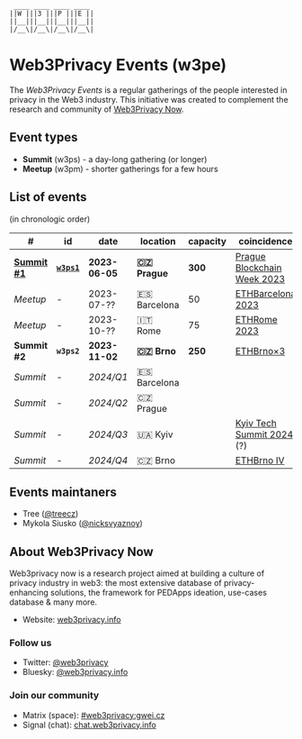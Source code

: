 ```
 ____ ____ ____ ____ 
||W |||3 |||P |||E ||
||__|||__|||__|||__||
|/__\|/__\|/__\|/__\|
```


# Web3Privacy Events (w3pe)

The *Web3Privacy Events* is a regular gatherings of the people interested in privacy in the Web3 industry.
This initiative was created to complement the research and community of [Web3Privacy Now](https://web3privacy.info).

## Event types
* **Summit** (w3ps) - a day-long gathering (or longer)
* **Meetup** (w3pm) - shorter gatherings for a few hours

## List of events
(in chronologic order)

| # | id | date | location | capacity | coincidence |
| --- | --- | --- | --- | --- | --- |
| **[Summit #1](https://prague.web3privacy.info/)** | **[`w3ps1`](https://github.com/web3privacy/w3ps1)** | **2023-06-05** | **🇨🇿 Prague** | **300** | [Prague Blockchain Week 2023](https://prgblockweek.com/) | 
| *Meetup* | - | 2023-07-?? | 🇪🇸 Barcelona | 50 | [ETHBarcelona 2023](https://ethbarcelona.com/) |
| *Meetup* | - | 2023-10-?? | 🇮🇹 Rome | 75 | [ETHRome 2023](https://ethrome.org/) |
| **Summit #2** | **`w3ps2`** | **2023-11-02** | **🇨🇿 Brno** | **250** | [ETHBrno×3](https://ethbrno.cz/) |
| *Summit* | - | *2024/Q1* | 🇪🇸 Barcelona |||
| *Summit* | - | *2024/Q2* | 🇨🇿 Prague ||| [Prague Blockchain Week 2024](https://prgblockweek.com/) |
| *Summit* | - | *2024/Q3* | 🇺🇦 Kyiv || [Kyiv Tech Summit 2024](https://www.kyivtechsummit.com/) (?) |
| *Summit* | - | *2024/Q4* | 🇨🇿 Brno || [ETHBrno IV](https://ethbrno.cz/) |

## Events maintaners

- Tree ([@treecz](https://twitter.com/treecz))
- Mykola Siusko ([@nicksvyaznoy](https://twitter.com/nicksvyaznoy))

## About Web3Privacy Now

Web3privacy now is a research project aimed at building a culture of privacy industry in web3: the most extensive database of privacy-enhancing solutions, the framework for PEDApps ideation, use-cases database & many more.
- Website: [web3privacy.info](http://web3privacy.info/)

### Follow us
- Twitter: [@web3privacy](http://twitter.com/web3privacy)
- Bluesky: [@web3privacy.info](https://staging.bsky.app/profile/web3privacy.info)

### Join our community
- Matrix (space): [#web3privacy:gwei.cz](https://matrix.to/#/#web3privacy:gwei.cz)
- Signal (chat): [chat.web3privacy.info](https://chat.web3privacy.info/)
